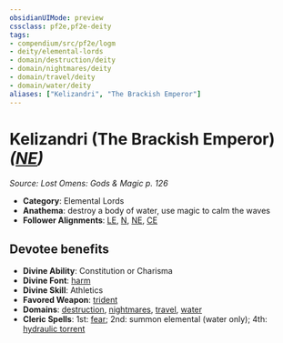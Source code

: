 ```yaml
---
obsidianUIMode: preview
cssclass: pf2e,pf2e-deity
tags:
- compendium/src/pf2e/logm
- deity/elemental-lords
- domain/destruction/deity
- domain/nightmares/deity
- domain/travel/deity
- domain/water/deity
aliases: ["Kelizandri", "The Brackish Emperor"]
---
```

# Kelizandri (The Brackish Emperor) *([NE](../../../Rules/traits/neutral-evil-b1.md))*  
*Source: Lost Omens: Gods & Magic p. 126*  

- **Category**: Elemental Lords
- **Anathema**: destroy a body of water, use magic to calm the waves
- **Follower Alignments**: [LE](../../../Rules/traits/lawful-evil-b1.md), [N](../../../Rules/traits/neutral-b1.md), [NE](../../../Rules/traits/neutral-evil-b1.md), [CE](../../../Rules/traits/chaotic-evil-b1.md)

## Devotee benefits

- **Divine Ability**: Constitution or Charisma
- **Divine Font**: [harm](../../spells/harm.md)
- **Divine Skill**: Athletics
- **Favored Weapon**: [trident](../../equipment/items/trident.md)
- **Domains**: [destruction](../domains.md#Destruction), [nightmares](../domains.md#Nightmares), [travel](../domains.md#Travel), [water](../domains.md#Water)
- **Cleric Spells**: 1st: [fear](../../spells/fear.md); 2nd: summon elemental (water only); 4th: [hydraulic torrent](../../spells/hydraulic-torrent.md)